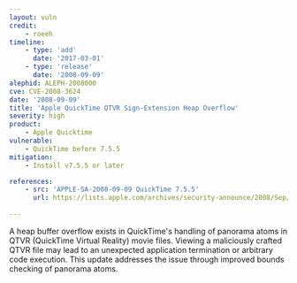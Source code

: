 ```yaml
---
layout: vuln
credit:
    - roeeh
timeline:
    - type: 'add'
      date: '2017-03-01'
    - type: 'release'
      date: '2008-09-09' 
alephid: ALEPH-2008000
cve: CVE-2008-3624
date: '2008-09-09'
title: 'Apple QuickTime QTVR Sign-Extension Heap Overflow'
severity: high
product:
    - Apple Quicktime
vulnerable: 
    - QuickTime before 7.5.5
mitigation: 
    - Install v7.5.5 or later

references:
    - src: 'APPLE-SA-2008-09-09 QuickTime 7.5.5'
      url: https://lists.apple.com/archives/security-announce/2008/Sep/msg00000.html
   
---
```

A heap buffer overflow exists in QuickTime's handling of panorama atoms in QTVR (QuickTime Virtual Reality) movie files. Viewing a maliciously crafted QTVR file may lead to an unexpected application termination or arbitrary code execution. This update addresses the issue through improved bounds checking of panorama atoms.